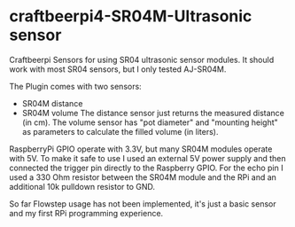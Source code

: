 # craftbeerpi4-SR04M-Ultrasonic sensor

Craftbeerpi Sensors for using SR04 ultrasonic sensor modules. It should work with most SR04 sensors, but I only tested AJ-SR04M.

The Plugin comes with two sensors:
- SR04M distance
- SR04M volume
The distance sensor just returns the measured distance (in cm).
The volume sensor has "pot diameter" and "mounting height" as parameters to calculate the filled volume (in liters).

RaspberryPi GPIO operate with 3.3V, but many SR04M modules operate with 5V.
To make it safe to use I used an external 5V power supply and then connected the trigger pin directly to the Raspberry GPIO.
For the echo pin I used a 330 Ohm resistor between the SR04M module and the RPi and an additional 10k pulldown resistor to GND.

So far Flowstep usage has not been implemented, it's just a basic sensor and my first RPi programming experience.
